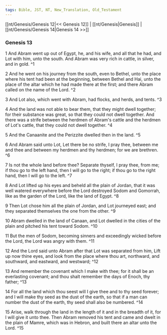 ```yaml
---
tags: Bible, JST, NT, New_Translation, Old_Testament
---
```


[[nt/Genesis/Genesis 12|<< Genesis 12]] | [[nt/Genesis|Genesis]] | [[nt/Genesis/Genesis 14|Genesis 14 >>]]

### Genesis 13

1 And Abram went up out of Egypt, he, and his wife, and all that he had, and Lot with him, unto the south. And Abram was very rich in cattle, in silver, and in gold.  ^1

2 And he went on his journey from the south, even to Bethel, unto the place where his tent had been at the beginning, between Bethel and Hai, unto the place of the altar which he had made there at the first; and there Abram called on the name of the Lord.  ^2

3 And Lot also, which went with Abram, had flocks, and herds, and tents.  ^3

4 And the land was not able to bear them, that they might dwell together; for their substance was great, so that they could not dwell together. And there was a strife between the herdmen of Abram\'s cattle and the herdmen of Lot\'s cattle, that they could not dwell together.  ^4

5 And the Canaanite and the Perizzite dwelled then in the land.  ^5

6 And Abram said unto Lot, Let there be no strife, I pray thee, between me and thee and between my herdmen and thy herdmen; for we are brethren.  ^6

7 Is not the whole land before thee? Separate thyself, I pray thee, from me; if thou go to the left hand, then I will go to the right; if thou go to the right hand, then I will go to the left.  ^7

8 And Lot lifted up his eyes and beheld all the plain of Jordan, that it was well watered everywhere before the Lord destroyed Sodom and Gomorrah, like as the garden of the Lord, like the land of Egypt.  ^8

9 Then Lot chose him all the plain of Jordan, and Lot journeyed east; and they separated themselves the one from the other.  ^9

10 Abram dwelled in the land of Canaan, and Lot dwelled in the cities of the plain and pitched his tent toward Sodom.  ^10

11 But the men of Sodom, becoming sinners and exceedingly wicked before the Lord, the Lord was angry with them.  ^11

12 And the Lord said unto Abram after that Lot was separated from him, Lift up now thine eyes, and look from the place where thou art, northward, and southward, and eastward, and westward;  ^12

13 And remember the covenant which I make with thee; for it shall be an everlasting covenant; and thou shalt remember the days of Enoch, thy father;  ^13

14 For all the land which thou seest will I give thee and to thy seed forever; and I will make thy seed as the dust of the earth, so that if a man can number the dust of the earth, thy seed shall also be numbered.  ^14

15 Arise, walk through the land in the length of it and in the breadth of it, for I will give it unto thee. Then Abram removed his tent and came and dwelt in the plain of Mamre, which was in Hebron, and built there an altar unto the Lord.  ^15

 
